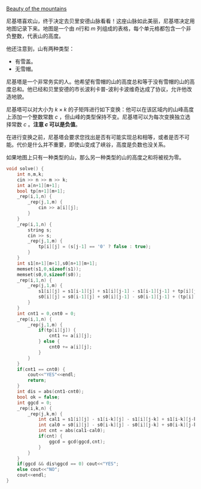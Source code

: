 [Beauty of the mountains](https://codeforces.com/contest/1982/problem/D)

尼基塔喜欢山，终于决定去贝里安德山脉看看！这座山脉如此美丽，尼基塔决定用地图记录下来。地图是一个由 $n$行和 $m$ 列组成的表格，每个单元格都包含一个非负整数，代表山的高度。

他还注意到，山有两种类型：

- 有雪盖。
- 无雪帽。

尼基塔是一个非常务实的人。他希望有雪帽的山的高度总和等于没有雪帽的山的高度总和。他已经和贝里安德的市长波利卡普-波利卡波维奇达成了协议，允许他改造地貌。

尼基塔可以对大小为 $k \times k$ 的子矩阵进行如下变换：他可以在该区域内的山峰高度上添加一个整数常数 $c$ ，但山峰的类型保持不变。尼基塔可以为每次变换独立选择常数 $c$ 。**注意 $c$ 可以是负值**。

在进行变换之前，尼基塔会要求您找出是否有可能实现总和相等，或者是否不可能。代价是什么并不重要，即使山变成了峡谷，高度是负数也没关系。

如果地图上只有一种类型的山，那么另一种类型的山的高度之和将被视为零。  

```c++
void solve() {
    int n,m,k;
    cin >> n >> m >> k;
    int a[n+1][m+1];
    bool tp[n+1][m+1];
    _rep(i,1,n) {
        _rep(j,1,m) {
            cin >> a[i][j];
        }
    }
    _rep(i,1,n) {
        string s;
        cin >> s;
        _rep(j,1,m) {
            tp[i][j] = (s[j-1] == '0' ? false : true);
        }
    }
    int s1[n+1][m+1],s0[n+1][m+1];
    memset(s1,0,sizeof(s1));
    memset(s0,0,sizeof(s0));
    _rep(i,1,n) {
        _rep(j,1,m) {
            s1[i][j] = s1[i-1][j] + s1[i][j-1] - s1[i-1][j-1] + tp[i][j];
            s0[i][j] = s0[i-1][j] + s0[i][j-1] - s0[i-1][j-1] + (tp[i][j] ? 0 : 1);
        }
    }
    int cnt1 = 0,cnt0 = 0;
    _rep(i,1,n) {
        _rep(j,1,m) {
            if(tp[i][j]) {
                cnt1 += a[i][j];
            } else {
                cnt0 += a[i][j];
            }
        }
    }
    if(cnt1 == cnt0) {
        cout<<"YES"<<endl;
        return;
    } 
    int dis = abs(cnt1-cnt0);
    bool ok = false;
    int ggcd = 0;
    _rep(i,k,n) {
        _rep(j,k,m) {
            int cal1 = s1[i][j] - s1[i-k][j] - s1[i][j-k] + s1[i-k][j-k];
            int cal0 = s0[i][j] - s0[i-k][j] - s0[i][j-k] + s0[i-k][j-k];
            int cnt = abs(cal1-cal0);
            if(cnt) {
                ggcd = gcd(ggcd,cnt);
            } 
        }
    }
    if(ggcd && dis%ggcd == 0) cout<<"YES";
    else cout<<"NO";
    cout<<endl;
}
```